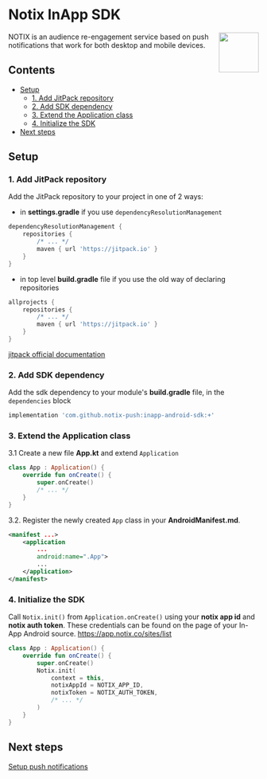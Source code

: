 # Notix InApp SDK

<img align="right" width="80px" src="https://img.cdnotix.com/notix-static/readme-icon.png">

NOTIX is an audience re-engagement service based on push notifications that work for both desktop and mobile devices.

## Contents

* [Setup](#setup)
  * [1. Add JitPack repository](#1-add-jitpack-repository)
  * [2. Add SDK dependency](#2-add-sdk-dependency)
  * [3. Extend the Application class](#3-extend-the-application-class)
  * [4. Initialize the SDK](#4-initialize-the-sdk)
* [Next steps](#next-steps)


## Setup

### 1. Add JitPack repository
Add the JitPack repository to your project in one of 2 ways:

* in **settings.gradle** if you use `dependencyResolutionManagement`
```groovy
dependencyResolutionManagement {
    repositories {
        /* ... */
        maven { url 'https://jitpack.io' }
    }
}
```

* in top level **build.gradle** file if you use the old way of declaring repositories
```groovy
allprojects {
    repositories {
        /* ... */
        maven { url 'https://jitpack.io' }
    } 
}
```

[jitpack official documentation](https://jitpack.io/)

### 2. Add SDK dependency

Add the sdk dependency to your module's **build.gradle** file, in the `dependencies` block

```groovy
implementation 'com.github.notix-push:inapp-android-sdk:+'
```

### 3. Extend the Application class

3.1 Create a new file **App.kt** and extend `Application`
    
```kotlin
class App : Application() { 
    override fun onCreate() { 
        super.onCreate()
        /* ... */
    }
}
```

3.2. Register the newly created `App` class in your **AndroidManifest.md**.

```xml
<manifest ...>
    <application 
        ...
        android:name=".App">
        ...
    </application>
</manifest>
```

### 4. Initialize the SDK

Call `Notix.init()` from `Application.onCreate()` using your **notix app id** and **notix auth token**. 
These credentials can be found on the page of your In-App Android source. https://app.notix.co/sites/list

```kotlin
class App : Application() { 
    override fun onCreate() {
        super.onCreate()
        Notix.init(
            context = this,
            notixAppId = NOTIX_APP_ID, 
            notixToken = NOTIX_AUTH_TOKEN, 
            /* ... */
        )
    }
}
```

## Next steps
[Setup push notifications](README.md)